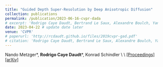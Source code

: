 ```yaml
---
title: "Guided Depth Super-Resolution by Deep Anisotropic Diffusion"
collection: publications
permalink: /publication/2023-06-16-cvpr-dada
# excerpt: 'Rodrigo Caye Daudt, Bertrand Le Saux, Alexandre Boulch, Yann Gousseau.'
date: 2023-04-22 # update date later
venue: 'CVPR'
# paperurl: 'http://rcdaudt.github.io/files/2019cvpr-gad.pdf'
# citation: 'Rodrigo Caye Daudt, Bertrand Le Saux, Alexandre Boulch, Yann Gousseau'
---
```


Nando Metzger\*, **Rodrigo Caye Daudt**\*, Konrad Schindler
\\
\\
[[Proceedings]](https://openaccess.thecvf.com/CVPR2023) [[arXiv]](https://arxiv.org/pdf/2211.11592.pdf)



